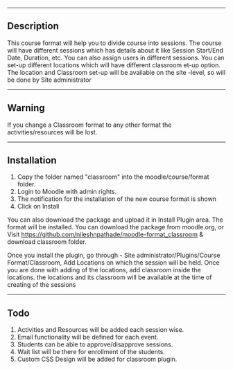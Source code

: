 --------------------------------------------------------------------------------
Description
--------------------------------------------------------------------------------

This course format will help you to divide course into sessions. The course will 
have different sessions which has details about it like Session Start/End Date, 
Duration, etc. You can also assign users in different sessions. You can set-up 
different locations which will have different classroom et-up option. The 
location and Classroom set-up will be available on the site -level, so will be 
done by Site administrator 

--------------------------------------------------------------------------------
Warning
--------------------------------------------------------------------------------

If you change a Classroom format to any other format the activities/resources 
will be lost.

--------------------------------------------------------------------------------
Installation
--------------------------------------------------------------------------------
1. Copy the folder named "classroom" into the moodle/course/format folder.
2. Login to Moodle with admin rights. 
3. The notification for the installation of the new course format is shown
4. Click on Install

You can also download the package and upload it in Install Plugin area. The 
format will be installed. You can download the package from moodle.org, or
Visit https://github.com/nileshnpathade/moodle-format_classroom & download classroom folder.

Once you install the plugin, go through -
Site administrator/Plugins/Course Format/Classroom, Add Locations on which the 
session will be held. Once you are done with adding of the locations, add 
classroom inside the locations. the locations and its classroom will be 
available at the time of creating of the sessions


--------------------------------------------------------------------------------
Todo
--------------------------------------------------------------------------------
1. Activities and Resources will be added each session wise.
2. Email functionality will be defined for each event.
3. Students can be able to approve/disapprove sessions.
4. Wait list will be there for enrollment of the students.
5. Custom CSS Design will be added for classroom plugin. 
